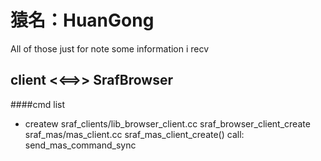 猿名：HuanGong
=======

All of those just for note some information i recv



## client <<==>> SrafBrowser

####cmd list
- createw
  sraf_clients/lib_browser_client.cc
    sraf_browser_client_create
   sraf_mas/mas_client.cc 
    sraf_mas_client_create()
      call: send_mas_command_sync